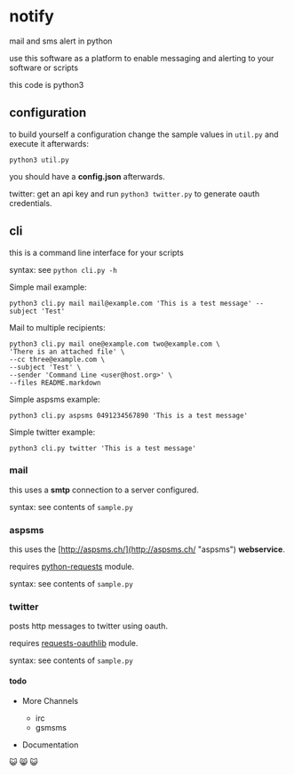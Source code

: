 # notify

mail and sms alert in python

use this software as a platform to enable messaging and alerting to your software or scripts

this code is python3

## configuration

to build yourself a configuration change the sample values in `util.py` and execute it afterwards:

    python3 util.py

you should have a __config.json__ afterwards.

twitter: get an api key and run `python3 twitter.py` to generate oauth credentials.

## cli

this is a command line interface for your scripts

syntax: see `python cli.py -h`

Simple mail example:
	
	python3 cli.py mail mail@example.com 'This is a test message' --subject 'Test'

Mail to multiple recipients:

    python3 cli.py mail one@example.com two@example.com \
    'There is an attached file' \
    --cc three@example.com \
    --subject 'Test' \
    --sender 'Command Line <user@host.org>' \
    --files README.markdown

Simple aspsms example:

    python3 cli.py aspsms 0491234567890 'This is a test message' 

Simple twitter example:

    python3 cli.py twitter 'This is a test message' 

### mail

this uses a __smtp__ connection to a server configured.

syntax: see contents of `sample.py`

### aspsms

this uses the [http://aspsms.ch/](http://aspsms.ch/ "aspsms") __webservice__.

requires [python-requests](http://python-requests.org/ "python-requests") module.

syntax: see contents of `sample.py`

### twitter

posts http messages to twitter using oauth.

requires [requests-oauthlib](https://requests-oauthlib.readthedocs.org/en/latest/ "python-requests-oauthlib") module.

syntax: see contents of `sample.py`

#### todo

* More Channels

    * irc
    * gsmsms

* Documentation

:smiley_cat: :smile_cat: :smiley_cat:

